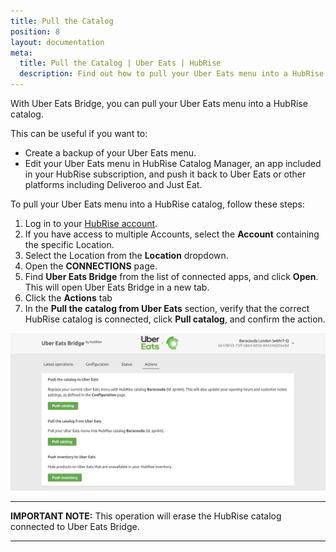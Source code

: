 ```yaml
---
title: Pull the Catalog
position: 8
layout: documentation
meta:
  title: Pull the Catalog | Uber Eats | HubRise
  description: Find out how to pull your Uber Eats menu into a HubRise catalog, how items and options are converted, and which features are supported.
---
```


With Uber Eats Bridge, you can pull your Uber Eats menu into a HubRise catalog.

This can be useful if you want to:

- Create a backup of your Uber Eats menu.
- Edit your Uber Eats menu in HubRise Catalog Manager, an app included in your HubRise subscription, and push it back to Uber Eats or other platforms including Deliveroo and Just Eat.

To pull your Uber Eats menu into a HubRise catalog, follow these steps:

1. Log in to your [HubRise account](https://manager.hubrise.com).
1. If you have access to multiple Accounts, select the **Account** containing the specific Location.
1. Select the Location from the **Location** dropdown.
1. Open the **CONNECTIONS** page.
1. Find **Uber Eats Bridge** from the list of connected apps, and click **Open**. This will open Uber Eats Bridge in a new tab.
1. Click the **Actions** tab
1. In the **Pull the catalog from Uber Eats** section, verify that the correct HubRise catalog is connected, click **Pull catalog**, and confirm the action.

![Manual Catalog Push on HubRise](../images/025-en-2x-uber-eats-actions-page.png)

---

**IMPORTANT NOTE:** This operation will erase the HubRise catalog connected to Uber Eats Bridge.

---
